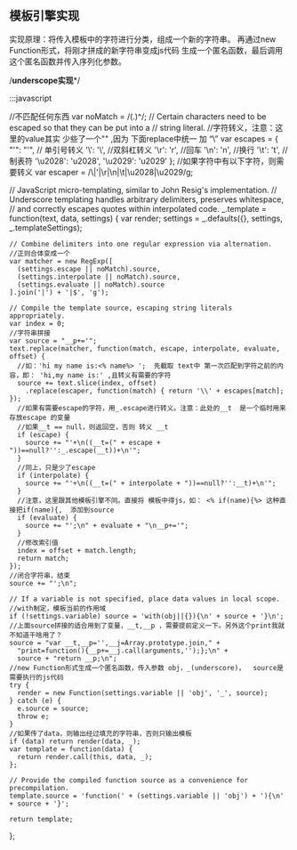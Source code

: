 ## 模板引擎实现

实现原理：将传入模板中的字符进行分类，组成一个新的字符串。 再通过new Function形式，将刚才拼成的新字符串变成js代码 生成一个匿名函数，最后调用这个匿名函数并传入序列化参数。

/**underscope实现***/

:::javascript


//不匹配任何东西
var noMatch = /(.)^/;
  // Certain characters need to be escaped so that they can be put into a
  // string literal.
  //字符转义，注意：这里的value其实 少些了一个"\"  ,因为 下面replace中统一 加 “\”
  var escapes = {
    "'":      "'",   //  单引号转义
    '\\':     '\\',  //双斜杠转义
    '\r':     'r',   //回车
    '\n':     'n',   //换行
    '\t':     't',   //制表符
    '\u2028': 'u2028', 
    '\u2029': 'u2029'
  };
//如果字符中有以下字符，则需要转义
  var escaper = /\\|'|\r|\n|\t|\u2028|\u2029/g;

  // JavaScript micro-templating, similar to John Resig's implementation.
  // Underscore templating handles arbitrary delimiters, preserves whitespace,
  // and correctly escapes quotes within interpolated code.
  _.template = function(text, data, settings) {
    var render;
    settings = _.defaults({}, settings, _.templateSettings);

    // Combine delimiters into one regular expression via alternation.
    //正则合体变成一个
    var matcher = new RegExp([
      (settings.escape || noMatch).source,
      (settings.interpolate || noMatch).source,
      (settings.evaluate || noMatch).source
    ].join('|') + '|$', 'g');

    // Compile the template source, escaping string literals appropriately.
    var index = 0;
    //字符串拼接
    var source = "__p+='";
    text.replace(matcher, function(match, escape, interpolate, evaluate, offset) { 
      //如：'hi my name is:<% name%> ';  先截取 text中 第一次匹配到字符之前的内容，即： 'hi,my name is:' ,且转义有需要的字符
      source += text.slice(index, offset)
        .replace(escaper, function(match) { return '\\' + escapes[match]; });
      //如果有需要escape的字符，用_.escape进行转义。注意：此处的__t  是一个临时用来存放escape 的变量
      //如果__t == null，则返回空，否则 转义 __t
      if (escape) {
        source += "'+\n((__t=(" + escape + "))==null?'':_.escape(__t))+\n'";
      }
      //同上，只是少了escape
      if (interpolate) {
        source += "'+\n((__t=(" + interpolate + "))==null?'':__t)+\n'";
      }
      //注意，这里跟其他模板引擎不同。直接将 模板中得js，如： <% if(name){%> 这种直接把if(name){,  添加到source
      if (evaluate) {
        source += "';\n" + evaluate + "\n__p+='";
      }
      //修改索引值
      index = offset + match.length;
      return match;
    });
    //闭合字符串，结束
    source += "';\n";

    // If a variable is not specified, place data values in local scope.
    //with制定，模板当前的作用域
    if (!settings.variable) source = 'with(obj||{}){\n' + source + '}\n';
    //上面source拼接的适合用到了变量，__t,__p ，需要提前定义一下。另外这个print我就不知道干啥用了？
    source = "var __t,__p='',__j=Array.prototype.join," +
      "print=function(){__p+=__j.call(arguments,'');};\n" +
      source + "return __p;\n";
    //new Function形式生成一个匿名函数，传入参数 obj，_(underscore)，  source是需要执行的js代码
    try {
      render = new Function(settings.variable || 'obj', '_', source);
    } catch (e) {
      e.source = source;
      throw e;
    }
    //如果传了data，则输出经过填充的字符串，否则只输出模板
    if (data) return render(data, _);
    var template = function(data) {
      return render.call(this, data, _);
    };

    // Provide the compiled function source as a convenience for precompilation.
    template.source = 'function(' + (settings.variable || 'obj') + '){\n' + source + '}';

    return template;
  };
